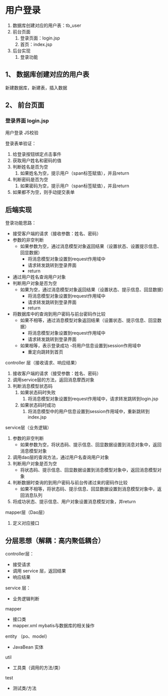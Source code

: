 # 用户登录

1. 数据库创建对应的用户表：tb_user
2. 前台页面
   1. 登录页面：login.jsp
   2. 首页：index.jsp
3. 后台实现
   1. 登录功能

## 1、 数据库创建对应的用户表

新建数据库，新建表，插入数据

## 2、 前台页面

### 登录界面 login.jsp

用户登录 JS校验

登录表单验证：
1. 给登录按钮绑定点击事件
2. 获取用户姓名和密码的值
3. 判断姓名是否为空
   1. 如果姓名为空，提示用户（span标签赋值），并且return
4. 判断密码是否为空
   1. 如果密码为空，提示用户（span标签赋值），并且return
5. 如果都不为空，则手动提交表单

## 后端实现

登录功能思路：
- 接受客户端的请求（接收参数：姓名、密码）
- 参数的非空判断
  - 如果参数为空，通过消息模型对象返回结果（设置状态、设置提示信息、回显数据）
    - 将消息模型对象设置到request作用域中
    - 请求转发跳转到登录界面
    - return
- 通过用户姓名查询用户对象
- 判断用户对象是否为空
  - 如果为空，通过消息模型对象返回结果（设置状态、提示信息、回显数据）
    - 将消息模型对象设置到request作用域中
    - 请求转发跳转到登录界面
    - return
- 将数据库中的查询到用户密码与前台密码作比较
  - 如果不相等，通过消息模型对象返回结果（设置状态、提示信息、回显数据）
    - 将消息模型对象设置到request作用域中
    - 请求转发跳转到登录界面
  - 如果相等，表示登录成功
    -将用户信息设置到session作用域中 
    - 重定向跳转到首页

controller 层（接收请求、响应结果）
   1. 接收客户端的请求（接受参数：姓名、密码）
   2. 调用service层的方法，返回消息摩西对象
   3. 判断消息模型状态码
      1. 如果状态码时失败
         1. 将消息模型对象设置到request作用域中，请求转发跳转到login.jsp
      2. 如果状态码时成功
         1. 将消息模型中的用户信息设置到session作用域中，重新跳转到index.jsp

service层（业务逻辑）
   1. 参数的非空判断
      - 如果参数为空，将状态码、提示信息、回显数据设置到消息对象中，返回消息模型对象
   2. 调用dao层的查询方法，通过用户名查询用户对象
   3. 判断用户对象是否为空
      - 将状态码、提示信息、回显数据设置到消息模型对象中，返回消息模型对象
   4. 判断数据时查询的到用户密码与前台传递过来的密码作比较
      - 如果不相等，将状态码、提示信息、回显数据设置到消息模型对象中，返回消息队列
   5. 将成功状态、提示信息、用户对象设置消息模型对象，并return

mapper层（Dao层）
   1. 定义对应接口

## 分层思想（解耦：高内聚低耦合）

controller层：
- 接受请求
- 调用 service 层，返回结果
- 响应结果

service 层：
- 业务逻辑判断

mapper
- 接口类
- mapper.xml mybatis与数据库的相关操作

entity （po、model）
- JavaBean 实体

util
- 工具类（调用的方法/类）

test
- 测试类/方法